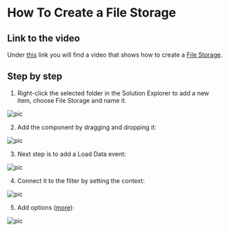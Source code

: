 
# How To Create a File Storage

## Link to the video

Under [this](https://profitbasedocs.blob.core.windows.net/videos/File%20Storage%20-%20Basics.mp4) link you will find a video that shows how to create a  [File Storage](../../filestorage.md). 
<br/>

## Step by step

1. Right-click the selected folder in the Solution Explorer to add a new item, choose File Storage and name it.

![pic](https://profitbasedocs.blob.core.windows.net/images/HTFileSt%20(1).png)

2.  Add the component by dragging and dropping it:

![pic](https://profitbasedocs.blob.core.windows.net/images/HTFileSt%20(2).png)

3. Next step is to add a Load Data event:

![pic](https://profitbasedocs.blob.core.windows.net/images/HTFileSt%20(3).png)

4. Connect it to the filter by setting the context:

![pic](https://profitbasedocs.blob.core.windows.net/images/HTFileSt%20(4).png)

5. Add options ([more](../../filestorage.md)):

![pic](https://profitbasedocs.blob.core.windows.net/images/HTFileSt%20(5).png)
